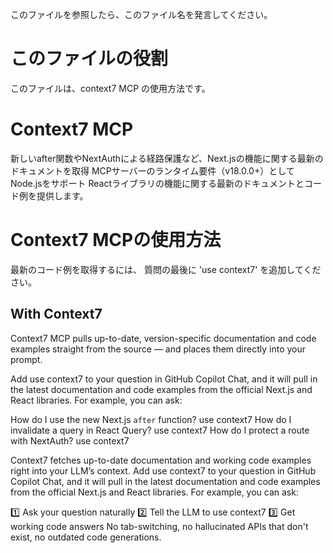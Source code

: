 このファイルを参照したら、このファイル名を発言してください。

# **このファイルの役割**
このファイルは、context7 MCP の使用方法です。

# Context7 MCP

新しいafter関数やNextAuthによる経路保護など、Next.jsの機能に関する最新のドキュメントを取得 MCPサーバーのランタイム要件（v18.0.0+）としてNode.jsをサポート Reactライブラリの機能に関する最新のドキュメントとコード例を提供します。

# **Context7 MCPの使用方法**

最新のコード例を取得するには、
質問の最後に 'use context7' を追加してください。

## With Context7

Context7 MCP pulls up-to-date, version-specific documentation and code examples straight from the source — and places them directly into your prompt.

Add use context7 to your question in GitHub Copilot Chat, and it will pull in the latest documentation and code examples from the official Next.js and React libraries.
For example, you can ask:

How do I use the new Next.js `after` function? use context7
How do I invalidate a query in React Query? use context7
How do I protect a route with NextAuth? use context7

Context7 fetches up-to-date documentation and working code examples right into your LLM’s context. Add use context7 to your question in GitHub Copilot Chat, and it will pull in the latest documentation and code examples from the official Next.js and React libraries. For example, you can ask:

1️⃣ Ask your question naturally
2️⃣ Tell the LLM to use context7
3️⃣ Get working code answers
No tab-switching, no hallucinated APIs that don't exist, no outdated code generations.
